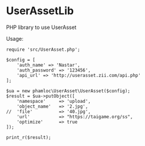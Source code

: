 # UserAssetLib
PHP library to use UserAsset

Usage:

	require 'src/UserAsset.php';
	
	$config = [
		'auth_name' => 'Nastar',
		'auth_password' => '123456',
		'api_url' => 'http://userasset.zii.com/api.php'
	];
	
	$ua = new phamloc\UserAsset\UserAsset($config);
	$result = $ua->putObject([
		'namespace'		=> 'upload',
		'object_name'	=> '2.jpg',
	//	'file'			=> '40.jpg',
		'url'			=> "https://taigame.org/ss",
		'optimize'		=> true
	]);
	
	print_r($result);
